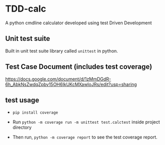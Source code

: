 # TDD-calc
A python cmdline calculator developed using test Driven Development

## Unit test suite

Built in unit test suite library called `unittest` in python.

## Test Case Document (includes test coverage)

https://docs.google.com/document/d/1zMmDGdR-6h_AbkNsZwdqZpbv15OH6IkUKcMXawloJRs/edit?usp=sharing

## test usage

* `pip install coverage`

* Run `python -m coverage run -m unittest test.calctest` inside project directory

* Then run, `python -m coverage report` to see the test coverage report.
